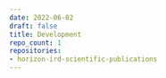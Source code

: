 ```yaml
---
date: 2022-06-02
draft: false
title: Development
repo_count: 1
repositories:
- horizon-ird-scientific-publications
---
```



